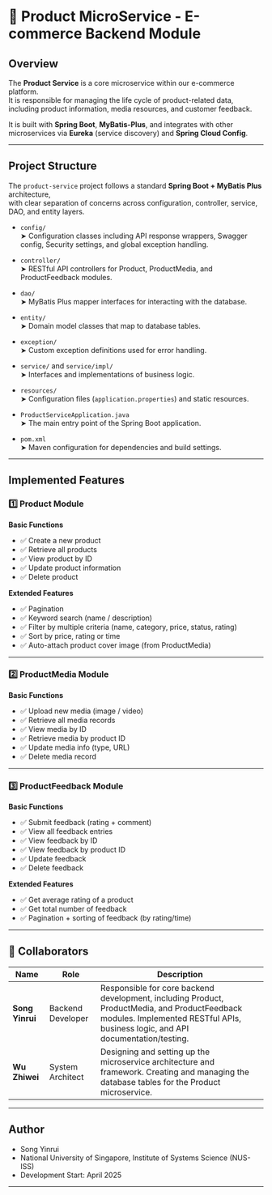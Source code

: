 # 🛒 Product MicroService - E-commerce Backend Module

## Overview

The **Product Service** is a core microservice within our e-commerce platform.  
It is responsible for managing the life cycle of product-related data, including product information, media resources, and customer feedback.

It is built with **Spring Boot**, **MyBatis-Plus**, and integrates with other microservices via **Eureka** (service discovery) and **Spring Cloud Config**.

---

## Project Structure

The `product-service` project follows a standard **Spring Boot + MyBatis Plus** architecture,  
with clear separation of concerns across configuration, controller, service, DAO, and entity layers.


- `config/`  
  ➤ Configuration classes including API response wrappers, Swagger config, Security settings, and global exception handling.

- `controller/`  
  ➤ RESTful API controllers for Product, ProductMedia, and ProductFeedback modules.

- `dao/`  
  ➤ MyBatis Plus mapper interfaces for interacting with the database.

- `entity/`  
  ➤ Domain model classes that map to database tables.

- `exception/`  
  ➤ Custom exception definitions used for error handling.

- `service/` and `service/impl/`  
  ➤ Interfaces and implementations of business logic.

- `resources/`  
  ➤ Configuration files (`application.properties`) and static resources.

- `ProductServiceApplication.java`  
  ➤ The main entry point of the Spring Boot application.

- `pom.xml`  
  ➤ Maven configuration for dependencies and build settings.


---

## Implemented Features 

### 1️⃣ Product Module

**Basic Functions**
- ✅ Create a new product
- ✅ Retrieve all products
- ✅ View product by ID
- ✅ Update product information
- ✅ Delete product

**Extended Features**
- ✅ Pagination
- ✅ Keyword search (name / description)
- ✅ Filter by multiple criteria (name, category, price, status, rating)
- ✅ Sort by price, rating or time
- ✅ Auto-attach product cover image (from ProductMedia)

---

### 2️⃣ ProductMedia Module

**Basic Functions**
- ✅ Upload new media (image / video)
- ✅ Retrieve all media records
- ✅ View media by ID
- ✅ Retrieve media by product ID
- ✅ Update media info (type, URL)
- ✅ Delete media record

---

### 3️⃣ ProductFeedback Module

**Basic Functions**
- ✅ Submit feedback (rating + comment)
- ✅ View all feedback entries
- ✅ View feedback by ID
- ✅ View feedback by product ID
- ✅ Update feedback
- ✅ Delete feedback

**Extended Features**
- ✅ Get average rating of a product
- ✅ Get total number of feedback
- ✅ Pagination + sorting of feedback (by rating/time)

---

## 👥 Collaborators 

| Name         | Role               | Description                                                                                          |
|--------------|--------------------|------------------------------------------------------------------------------------------------------|
| **Song Yinrui** | Backend Developer  | Responsible for core backend development, including Product, ProductMedia, and ProductFeedback modules. Implemented RESTful APIs, business logic, and API documentation/testing. |
| **Wu Zhiwei**   | System Architect    | Designing and setting up the microservice architecture and framework.  Creating and managing the database tables for the Product microservice. |

---
## Author
- Song Yinrui
- National University of Singapore, Institute of Systems Science (NUS-ISS)
- Development Start: April 2025
---